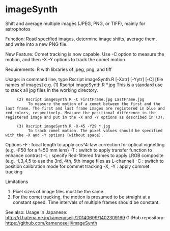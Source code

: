 imageSynth
==========

Shift and average multiple images (JPEG, PNG, or TIFF), mainly for astrophotos

Function:
	Read specified images, determine image shifts, average them, and write into a new PNG file.

New Feature:
    Comet tracking is now capable. Use -C option to measure the motion, and then -X -Y options to track the comet motion.

Requirements:
	R with libraries of jpeg, png, and tiff

Usage: in command line, type
	Rscript imageSynth.R [-Xxtr] [-Yytr] [-C] [file names of images]
	e.g. (1) Rscript imageSynth.R *.jpg
              This is a standard use to stack all jpg files in the working directory.

         (2) Rscript imageSynth.R -C FirstFrame.jpg LastFrame.jpg
              To measure the motion of a comet between the first and the last frame. The first and last frame images are registered in blue and red colors, respectively. Measure the positional difference in the registered image and put in the -X and -Y options as described in (3).

         (3) Rscript imageSynth.R -X-45 -Y29 *.jpg
              To track comet motion. The pixel values should be specified with the -X and -Y options (without space).
Options
  -F : focal length to apply cos^4-law correction for optical vignetting (e.g. -F50 for a f=50 mm lens)
  -T : switch to apply transfer function to enhance contrast
  -L : specify Red-filtered frames to apply LRGB composite (e.g. -L3,4,5 to use the 3rd, 4th, 5th image files as L-channel)
  -C : switch to position calibration mode for commet tracking
  -X, -Y : apply commet tracking

Limitations
 1. Pixel sizes of image files must be the same.
 2. For the comet tracking, the motion is presumed to be straight at a constant speed. Time intervals of multiple frames should be constant.

See also:
	Usage in Japanese: http://d.hatena.ne.jp/kamenoseiji/20140609/1402309169
	GitHub repository: https://github.com/kamenoseiji/imageSynth
